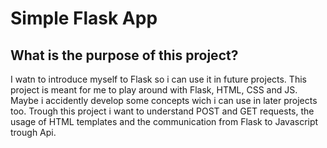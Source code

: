 <h1> Simple Flask App </h1>
<h2> What is the purpose of this project? </h2>
I watn to introduce myself to Flask so i can use it in future projects. This project is meant for me to play around with Flask, HTML, CSS and JS. 
Maybe i accidently develop some concepts wich i can use in later projects too. Trough this project i want to understand POST and GET requests, the usage of HTML templates and the communication from Flask to Javascript trough Api.
